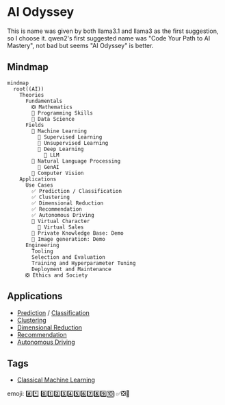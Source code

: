 # AI Odyssey
This is name was given by both llama3.1 and llama3 as the first suggestion, so I choose it. qwen2's first suggested name was "Code Your Path to AI Mastery", not bad but seems "AI Odyssey" is better.

## Mindmap
```mermaid
mindmap
  root((AI))
    Theories
      Fundamentals
        ❎ Mathematics
        🔳 Programming Skills
        🔳 Data Science
      Fields
        🔳 Machine Learning
          🔳 Supervised Learning
          🔳 Unsupervised Learning
          🔳 Deep Learning
            🔳 LLM
        🔳 Natural Language Processing
          🔳 GenAI
        🔳 Computer Vision
    Applications
      Use Cases
        ✅ Prediction / Classification
        ✅ Clustering
        ✅ Dimensional Reduction
        ✅ Recommendation
        ✅ Autonomous Driving
        🔳 Virtual Character
          🔳 Virtual Sales
        🔳 Private Knowledge Base: Demo
        🔳 Image generation: Demo
      Engineering
        Tooling
        Selection and Evaluation
        Training and Hyperparameter Tuning
        Deployment and Maintenance
      ❎ Ethics and Society
```

## Applications
- [Prediction](./Applications/Prediction.md) / [Classification](./Applications/Classification.md)
- [Clustering](./Applications/Clustering.md)
- [Dimensional Reduction](./Applications/DimensionalReduction.md)
- [Recommendation](./Applications/Recommendation.md)
- [Autonomous Driving](./Applications/AutomomousDriving.md)

## Tags
- [Classical Machine Learning](./tags/classicalMachineLearning.md)


emoji:
#️⃣*️⃣
0️⃣1️⃣2️⃣3️⃣4️⃣5️⃣6️⃣7️⃣8️⃣9️⃣🔟
✅❎🔳
     